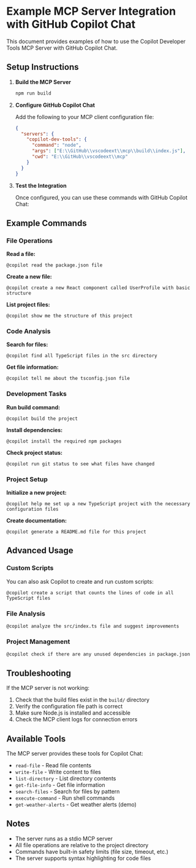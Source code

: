 # Example MCP Server Integration with GitHub Copilot Chat

This document provides examples of how to use the Copilot Developer Tools MCP Server with GitHub Copilot Chat.

## Setup Instructions

1. **Build the MCP Server**
   ```bash
   npm run build
   ```

2. **Configure GitHub Copilot Chat**
   
   Add the following to your MCP client configuration file:
   ```json
   {
     "servers": {
       "copilot-dev-tools": {
         "command": "node",
         "args": ["E:\\GitHub\\vscodeext\\mcp\\build\\index.js"],
         "cwd": "E:\\GitHub\\vscodeext\\mcp"
       }
     }
   }
   ```

3. **Test the Integration**

   Once configured, you can use these commands with GitHub Copilot Chat:

## Example Commands

### File Operations

**Read a file:**
```
@copilot read the package.json file
```

**Create a new file:**
```
@copilot create a new React component called UserProfile with basic structure
```

**List project files:**
```
@copilot show me the structure of this project
```

### Code Analysis

**Search for files:**
```
@copilot find all TypeScript files in the src directory
```

**Get file information:**
```
@copilot tell me about the tsconfig.json file
```

### Development Tasks

**Run build command:**
```
@copilot build the project
```

**Install dependencies:**
```
@copilot install the required npm packages
```

**Check project status:**
```
@copilot run git status to see what files have changed
```

### Project Setup

**Initialize a new project:**
```
@copilot help me set up a new TypeScript project with the necessary configuration files
```

**Create documentation:**
```
@copilot generate a README.md file for this project
```

## Advanced Usage

### Custom Scripts

You can also ask Copilot to create and run custom scripts:

```
@copilot create a script that counts the lines of code in all TypeScript files
```

### File Analysis

```
@copilot analyze the src/index.ts file and suggest improvements
```

### Project Management

```
@copilot check if there are any unused dependencies in package.json
```

## Troubleshooting

If the MCP server is not working:

1. Check that the build files exist in the `build/` directory
2. Verify the configuration file path is correct
3. Make sure Node.js is installed and accessible
4. Check the MCP client logs for connection errors

## Available Tools

The MCP server provides these tools for Copilot Chat:

- `read-file` - Read file contents
- `write-file` - Write content to files
- `list-directory` - List directory contents
- `get-file-info` - Get file information
- `search-files` - Search for files by pattern
- `execute-command` - Run shell commands
- `get-weather-alerts` - Get weather alerts (demo)

## Notes

- The server runs as a stdio MCP server
- All file operations are relative to the project directory
- Commands have built-in safety limits (file size, timeout, etc.)
- The server supports syntax highlighting for code files
